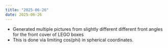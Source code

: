 ```yaml
---
title: "2025-06-26"
date: 2025-06-26
---
```


 - Generated multiple pictures from slightly different different front angles for the front cover of LEGO boxes
 - This is done via limiting cos(phi) in spherical coordinates.
